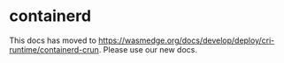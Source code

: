 # containerd

This docs has moved to https://wasmedge.org/docs/develop/deploy/cri-runtime/containerd-crun. Please use our new docs.

